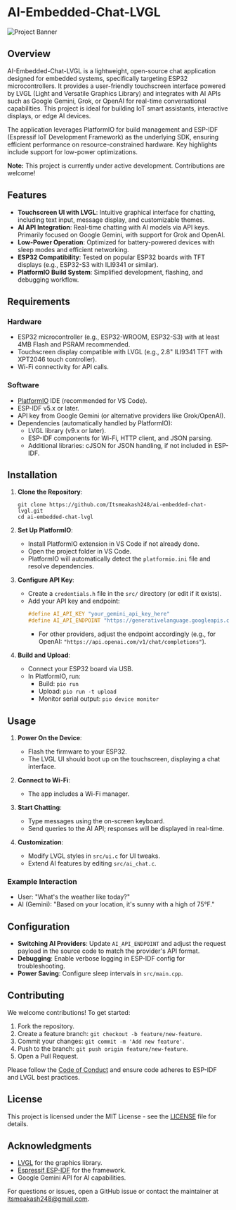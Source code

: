 # AI-Embedded-Chat-LVGL

![Project Banner](https://via.placeholder.com/1200x300?text=AI+Embedded+Chat+with+LVGL) <!-- Replace with actual banner image if available -->

## Overview

AI-Embedded-Chat-LVGL is a lightweight, open-source chat application designed for embedded systems, specifically targeting ESP32 microcontrollers. It provides a user-friendly touchscreen interface powered by LVGL (Light and Versatile Graphics Library) and integrates with AI APIs such as Google Gemini, Grok, or OpenAI for real-time conversational capabilities. This project is ideal for building IoT smart assistants, interactive displays, or edge AI devices.

The application leverages PlatformIO for build management and ESP-IDF (Espressif IoT Development Framework) as the underlying SDK, ensuring efficient performance on resource-constrained hardware. Key highlights include support for low-power optimizations.

**Note:** This project is currently under active development. Contributions are welcome!

## Features

- **Touchscreen UI with LVGL**: Intuitive graphical interface for chatting, including text input, message display, and customizable themes.
- **AI API Integration**: Real-time chatting with AI models via API keys. Primarily focused on Google Gemini, with support for Grok and OpenAI.
- **Low-Power Operation**: Optimized for battery-powered devices with sleep modes and efficient networking.
- **ESP32 Compatibility**: Tested on popular ESP32 boards with TFT displays (e.g., ESP32-S3 with ILI9341 or similar).
- **PlatformIO Build System**: Simplified development, flashing, and debugging workflow.

## Requirements

### Hardware
- ESP32 microcontroller (e.g., ESP32-WROOM, ESP32-S3) with at least 4MB Flash and PSRAM recommended.
- Touchscreen display compatible with LVGL (e.g., 2.8" ILI9341 TFT with XPT2046 touch controller).
- Wi-Fi connectivity for API calls.

### Software
- [PlatformIO](https://platformio.org/) IDE (recommended for VS Code).
- ESP-IDF v5.x or later.
- API key from Google Gemini (or alternative providers like Grok/OpenAI).
- Dependencies (automatically handled by PlatformIO):
  - LVGL library (v9.x or later).
  - ESP-IDF components for Wi-Fi, HTTP client, and JSON parsing.
  - Additional libraries: cJSON for JSON handling, if not included in ESP-IDF.

## Installation

1. **Clone the Repository**:
   ```
   git clone https://github.com/Itsmeakash248/ai-embedded-chat-lvgl.git
   cd ai-embedded-chat-lvgl
   ```

2. **Set Up PlatformIO**:
   - Install PlatformIO extension in VS Code if not already done.
   - Open the project folder in VS Code.
   - PlatformIO will automatically detect the `platformio.ini` file and resolve dependencies.

3. **Configure API Key**:
   - Create a `credentials.h` file in the `src/` directory (or edit if it exists).
   - Add your API key and endpoint:
     ```cpp
     #define AI_API_KEY "your_gemini_api_key_here"
     #define AI_API_ENDPOINT "https://generativelanguage.googleapis.com/v1beta/models/gemini-flash-latest:streamGenerateContent?alt=sse&key=%s" // For Gemini
     ```
     - For other providers, adjust the endpoint accordingly (e.g., for OpenAI: `"https://api.openai.com/v1/chat/completions"`).

4. **Build and Upload**:
   - Connect your ESP32 board via USB.
   - In PlatformIO, run:
     - Build: `pio run`
     - Upload: `pio run -t upload`
     - Monitor serial output: `pio device monitor`

## Usage

1. **Power On the Device**:
   - Flash the firmware to your ESP32.
   - The LVGL UI should boot up on the touchscreen, displaying a chat interface.

2. **Connect to Wi-Fi**:
   - The app includes a Wi-Fi manager.

3. **Start Chatting**:
   - Type messages using the on-screen keyboard.
   - Send queries to the AI API; responses will be displayed in real-time.

4. **Customization**:
   - Modify LVGL styles in `src/ui.c` for UI tweaks.
   - Extend AI features by editing `src/ai_chat.c`.

### Example Interaction
- User: "What's the weather like today?"
- AI (Gemini): "Based on your location, it's sunny with a high of 75°F."

## Configuration

- **Switching AI Providers**: Update `AI_API_ENDPOINT` and adjust the request payload in the source code to match the provider's API format.
- **Debugging**: Enable verbose logging in ESP-IDF config for troubleshooting.
- **Power Saving**: Configure sleep intervals in `src/main.cpp`.

## Contributing

We welcome contributions! To get started:
1. Fork the repository.
2. Create a feature branch: `git checkout -b feature/new-feature`.
3. Commit your changes: `git commit -m 'Add new feature'`.
4. Push to the branch: `git push origin feature/new-feature`.
5. Open a Pull Request.

Please follow the [Code of Conduct](CODE_OF_CONDUCT.md) and ensure code adheres to ESP-IDF and LVGL best practices.

## License

This project is licensed under the MIT License - see the [LICENSE](LICENSE) file for details.

## Acknowledgments

- [LVGL](https://lvgl.io/) for the graphics library.
- [Espressif ESP-IDF](https://github.com/espressif/esp-idf) for the framework.
- Google Gemini API for AI capabilities.

For questions or issues, open a GitHub issue or contact the maintainer at [itsmeakash248@gmail.com](mailto:itsmeakash248@gmail.com).